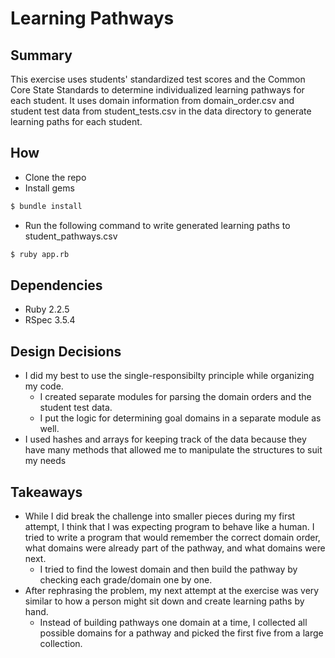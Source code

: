 # Learning Pathways 

## Summary
This exercise uses students' standardized test scores and the Common Core State Standards to determine individualized learning pathways for each student. It uses domain information from domain_order.csv and student test data from student_tests.csv in the data directory to generate learning paths for each student.

## How
* Clone the repo
* Install gems
``` bash
$ bundle install
```
* Run the following command to write generated learning paths to student_pathways.csv
``` bash
$ ruby app.rb 
```

## Dependencies
* Ruby 2.2.5 
* RSpec 3.5.4

## Design Decisions
* I did my best to use the single-responsibilty principle while organizing my code. 
	* I created separate modules for parsing the domain orders and the student test data.
	* I put the logic for determining goal domains in a separate module as well.
* I used hashes and arrays for keeping track of the data because they have many methods that allowed me to manipulate the structures to suit my needs

## Takeaways
* While I did break the challenge into smaller pieces during my first attempt, I think that I was expecting program to behave like a human. I tried to write a program that would remember the correct domain order, what domains were already part of the pathway, and what domains were next.
	* I tried to find the lowest domain and then build the pathway by checking each grade/domain one by one.
* After rephrasing the problem, my next attempt at the exercise was very similar to how a person might sit down and create learning paths by hand. 
	* Instead of building pathways one domain at a time, I collected all possible domains for a pathway and picked the first five from a large collection.
